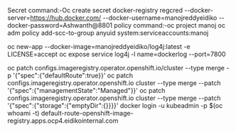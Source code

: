 Secret command:-Oc create secret docker-registry regcred --docker-server=https://hub.docker.com/ --docker-username=manojreddyeidiko --docker-password=Ashwanth@8801
policy command:-oc project manoj
oc adm policy add-scc-to-group anyuid system:serviceaccounts:manoj


oc new-app --docker-image=manojreddyeidiko/log4j:latest -e LICENSE=accept
oc expose service log4j -l name=dockerlog --port=7800



oc patch configs.imageregistry.operator.openshift.io/cluster --type merge -p '{"spec":{"defaultRoute":true}}'
oc patch configs.imageregistry.operator.openshift.io cluster --type merge --patch '{"spec":{"managementState":"Managed"}}'
oc patch configs.imageregistry.operator.openshift.io cluster --type merge --patch '{"spec":{"storage":{"emptyDir":{}}}}'
docker login -u kubeadmin -p $(oc whoami -t) default-route-openshift-image-registry.apps.ocp4.eidikointernal.com




